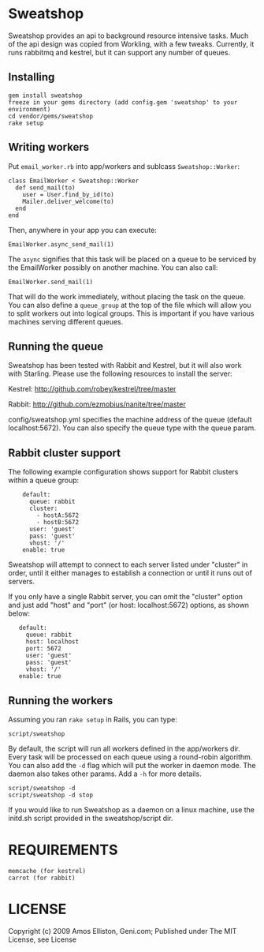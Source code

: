 # Sweatshop

Sweatshop provides an api to background resource intensive tasks. Much of the api design was copied from Workling, with a few tweaks.
Currently, it runs rabbitmq and kestrel, but it can support any number of queues.

## Installing

    gem install sweatshop
    freeze in your gems directory (add config.gem 'sweatshop' to your environment)
    cd vendor/gems/sweatshop
    rake setup

## Writing workers

Put `email_worker.rb` into app/workers and sublcass `Sweatshop::Worker`:

    class EmailWorker < Sweatshop::Worker
      def send_mail(to)
        user = User.find_by_id(to)
        Mailer.deliver_welcome(to)
      end
    end

Then, anywhere in your app you can execute:

    EmailWorker.async_send_mail(1)

The `async` signifies that this task will be placed on a queue to be serviced by the EmailWorker possibly on another machine. You can also
call:

    EmailWorker.send_mail(1)

That will do the work immediately, without placing the task on the queue. You can also define a `queue_group` at the top of the file
which will allow you to split workers out into logical groups. This is important if you have various machines serving different
queues.

## Running the queue

Sweatshop has been tested with Rabbit and Kestrel, but it will also work with Starling. Please use the following resources to install the server:

Kestrel:
http://github.com/robey/kestrel/tree/master

Rabbit:
http://github.com/ezmobius/nanite/tree/master

config/sweatshop.yml specifies the machine address of the queue
(default localhost:5672). You can also specify the queue type with the
queue param.

## Rabbit cluster support

The following example configuration shows support for Rabbit clusters
within a queue group:

        default:
          queue: rabbit
          cluster:
            - hostA:5672
            - hostB:5672
          user: 'guest'
          pass: 'guest'
          vhost: '/'
        enable: true

Sweatshop will attempt to connect to each server listed under
"cluster" in order, until it either manages to establish a connection
or until it runs out of servers.

If you only have a single Rabbit server, you can omit the "cluster"
option and just add "host" and "port" (or host: localhost:5672) options, as shown below:

       default:
         queue: rabbit
         host: localhost
         port: 5672
         user: 'guest'
         pass: 'guest'
         vhost: '/'
       enable: true


## Running the workers

Assuming you ran `rake setup` in Rails, you can type:

    script/sweatshop

By default, the script will run all workers defined in the app/workers dir. Every task will be processed on each queue using a round-robin algorithm. You can also add the `-d` flag which will put the worker in daemon mode. The daemon also takes other params.  Add a `-h` for more details.

    script/sweatshop -d
    script/sweatshop -d stop

If you would like to run Sweatshop as a daemon on a linux machine, use the initd.sh script provided in the sweatshop/script dir.

# REQUIREMENTS

    memcache (for kestrel)
    carrot (for rabbit)

# LICENSE

Copyright (c) 2009 Amos Elliston, Geni.com; Published under The MIT License, see License
